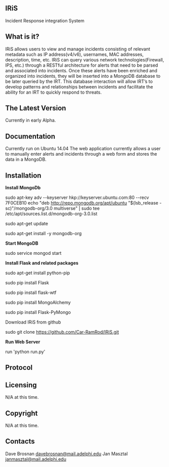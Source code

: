 IRiS
---------
Incident Response integration System

What is it?
-----------
IRiS allows users to view and manage incidents consisting of relevant
metadata such as IP address(v4/v6), usernames, MAC addresses,
description, time, etc. IRiS can query various network
technologies(Firewall, IPS, etc.) through a RESTful architecture for
alerts that need to be parsed and associated into incidents. Once these
alerts have been enriched and organized into incidents, they will be
inserted into a MongoDB database to be later queried by the IRT. This
database interaction will allow IRT’s to develop patterns and
relationships between incidents and facilitate the ability for an IRT
to quickly respond to threats.




The Latest Version
------------------
Currently in early Alpha.


Documentation
-------------
Currently run on Ubuntu 14.04
The web application currently allows a user to manually enter alerts
and incidents through a web form and stores the data in a MongoDB.

Installation
------------

**Install MongoDb**

sudo apt-key adv --keyserver hkp://keyserver.ubuntu.com:80 --recv 7F0CEB10
echo "deb http://repo.mongodb.org/apt/ubuntu "$(lsb_release -sc)"/mongodb-org/3.0 multiverse" | sudo tee /etc/apt/sources.list.d/mongodb-org-3.0.list

sudo apt-get update

sudo apt-get install -y mongodb-org

**Start MongoDB**

sudo service mongod start


**Install Flask and related packages**

sudo apt-get install python-pip

sudo pip install Flask

sudo pip install flask-wtf

sudo pip install MongoAlchemy

sudo pip install Flask-PyMongo

Download IRiS from github

sudo git clone https://github.com/Car-RamRod/IRiS.git

**Run Web Server**

run 'python run.py'

Protocol
--------

Licensing
---------
N/A at this time.

Copyright
---------
N/A at this time.

Contacts
--------
Dave Brosnan davebrosnan@mail.adelphi.edu
Jan Masztal janmasztal@mail.adelphi.edu




